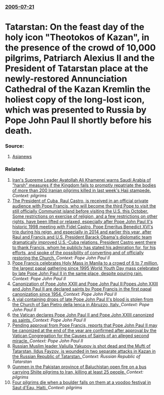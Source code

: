 ### [2005-07-21](/news/2005/07/21/index.md)

#  Tatarstan: On the feast day of the holy icon "Theotokos of Kazan", in the presence of the crowd of 10,000 pilgrims, Patriarch Alexius II and the President of Tatarstan place at the newly-restored Annunciation Cathedral of the Kazan Kremlin the holiest copy of the long-lost icon, which was presented to Russia by Pope John Paul II shortly before his death. 




### Source:

1. [Asianews](http://www.asianews.it/view.php?l=en&art=3761)

### Related:

1. [Iran's Supreme Leader Ayatollah Ali Khamenei warns Saudi Arabia of "harsh" measures if the Kingdom fails to promptly repatriate the bodies of more than 200 Iranian pilgrims killed in last week's Hajj stampede. ](/news/2015/09/30/iran-s-supreme-leader-ayatollah-ali-khamenei-warns-saudi-arabia-of-harsh-measures-if-the-kingdom-fails-to-promptly-repatriate-the-bodies-o.md) _Context: pilgrims_
2. [The President of Cuba, Raul Castro, is received in an official private audience with Pope Francis, who will become the third Pope to visit the still officially Communist island before visiting the U.S. this October. Some restrictions on exercise of religion, and a few restrictions on other rights, have been lifted or relaxed, especially after Pope John Paul II's historic 1998 meeting with Fidel Castro, Pope Emeritus Benedict XVI's trip during his reign, and especially in 2014 and earlier this year, after Raul and Francis and U.S. President Barack Obama's diplomatic team dramatically improved U.S.-Cuba relations. President Castro went there to thank Francis, whom he publicly has stated his admiration for, for his efforts, and spoke of the possibility of converting and of officially restoring the Church. ](/news/2015/05/10/the-president-of-cuba-raul-castro-is-received-in-an-official-private-audience-with-pope-francis-who-will-become-the-third-pope-to-visit-t.md) _Context: Pope John Paul II_
3. [Pope Francis celebrates Holy Mass in Manila to a crowd of 6 to 7 million, the largest papal gathering since 1995 World Youth Day mass celebrated by late Pope John Paul II in the same place, despite pouring rain. ](/news/2015/01/18/pope-francis-celebrates-holy-mass-in-manila-to-a-crowd-of-6-to-7-million-the-largest-papal-gathering-since-1995-world-youth-day-mass-celebr.md) _Context: Pope John Paul II_
4. [Canonization of Pope John XXIII and Pope John Paul II:Popes John XXIII and John Paul II are declared saints by Pope Francis in the first papal canonization since 1954. ](/news/2014/04/27/canonization-of-pope-john-xxiii-and-pope-john-paul-ii-ppopes-john-xxiii-and-john-paul-ii-are-declared-saints-by-pope-francis-in-the-first-pa.md) _Context: Pope John Paul II_
5. [A vial containing drops of late Pope John Paul II's blood is stolen from the Church of San Pietro della Ienca in Abruzzo, Italy. ](/news/2014/01/25/a-vial-containing-drops-of-late-pope-john-paul-ii-s-blood-is-stolen-from-the-church-of-san-pietro-della-ienca-in-abruzzo-italy.md) _Context: Pope John Paul II_
6. [the Vatican declares Pope John Paul II and Pope John XXIII canonized as saints. ](/news/2013/07/5/the-vatican-declares-pope-john-paul-ii-and-pope-john-xxiii-canonized-as-saints.md) _Context: Pope John Paul II_
7. [Pending approval from Pope Francis, reports that Pope John Paul II may be canonized at the end of the year are confirmed after approval by the Vatican Congregation for the Causes of Saints of an alleged second miracle. ](/news/2013/07/2/pending-approval-from-pope-francis-reports-that-pope-john-paul-ii-may-be-canonized-at-the-end-of-the-year-are-confirmed-after-approval-by-t.md) _Context: Pope John Paul II_
8. [Russian Muslim leader Valiulla Yakupov is shot dead and the Mufti of Tatarstan, Ildus Fayzov, is wounded in two separate attacks in Kazan in the Russian Republic of Tatarstan. ](/news/2012/07/19/russian-muslim-leader-valiulla-yakupov-is-shot-dead-and-the-mufti-of-tatarstan-ildus-fayzov-is-wounded-in-two-separate-attacks-in-kazan-in.md) _Context: Russian Republic of Tatarstan_
9. [Gunmen in the Pakistan province of Baluchistan open fire on a bus carrying Shiite pilgrims to Iran, killing at least 25 people. ](/news/2011/09/20/gunmen-in-the-pakistan-province-of-baluchistan-open-fire-on-a-bus-carrying-shiite-pilgrims-to-iran-killing-at-least-25-people.md) _Context: pilgrims_
10. [Four pilgrims die when a boulder falls on them at a voodoo festival in Saut d'Eau, Haiti. ](/news/2011/07/15/four-pilgrims-die-when-a-boulder-falls-on-them-at-a-voodoo-festival-in-saut-d-eau-haiti.md) _Context: pilgrims_
